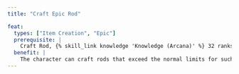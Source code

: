 ```yaml
---
title: "Craft Epic Rod"

feat:
  types: ["Item Creation", "Epic"]
  prerequisite: |
    Craft Rod, {% skill_link knowledge 'Knowledge (Arcana)' %} 32 ranks, {% skill_link spellcraft %} 32 ranks.
  benefit: |
    The character can craft rods that exceed the normal limits for such items.
---
```

